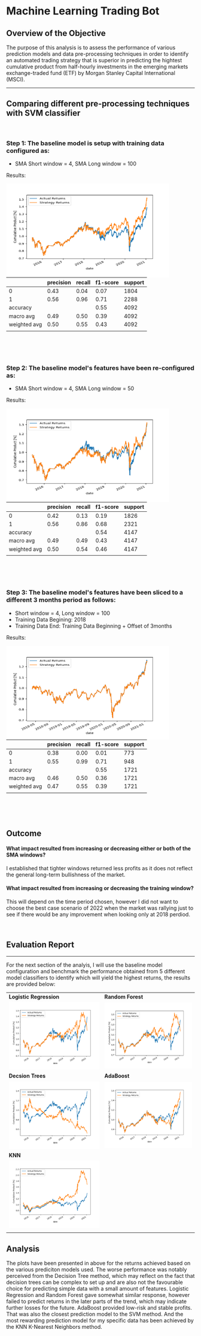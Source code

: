 # Machine Learning Trading Bot
## **Overview of the Objective**
The purpose of this analysis is to assess the performance of various prediction models and data pre-processing techniques in order to identify an automated trading strategy that is superior in predicting the hightest cumulative product from half-hourly investments in the emerging markets exchange-traded fund (ETF) by Morgan Stanley Capital International (MSCI).
****


## **Comparing different pre-processing techniques with SVM classifier**
<br>

### Step 1: The baseline model is setup with training data configured as:
* SMA Short window = 4, SMA Long window = 100


Results:

<img align="left" width="435" height="250" src="Plots/baseline_svm_4x100_plot.png">


|  | precision | recall  | f1-score | support |
| -   | -  | -   | -  | -       | 
| 0 | 0.43 | 0.04 | 0.07 | 1804 | 
| 1 | 0.56 | 0.96 | 0.71 | 2288 | 
| accuracy | |  | 0.55 | 4092 |  |
| macro avg | 0.49 | 0.50 | 0.39 | 4092 | 
| weighted avg | 0.50 | 0.55 | 0.43 | 4092 | 
|  |  |  |  |  | 

<br>
<br>
<br>

### Step 2: The baseline model's features have been re-configured as:
* SMA Short window = 4, SMA Long window = 50


Results:

<img align="left" width="435" height="250" src="Plots/baseline_svm_4x50_plot.png">


|  | precision | recall  | f1-score | support |
| -   | -  | -   | -  | -       |
| 0 | 0.42 | 0.13 | 0.19 | 1826 | 
| 1 | 0.56 | 0.86 | 0.68 | 2321 | 
| accuracy | |  | 0.54 | 4147 |
| macro avg | 0.49 | 0.49 | 0.43 | 4147 |
| weighted avg | 0.50 | 0.54 | 0.46 | 4147 |
|  |  |  |  |  | 

<br>
<br>
<br>

### Step 3: The baseline model's features have been sliced to a different 3 months period as follows:
* Short window = 4, Long window = 100
* Training Data Begining: 2018
* Training Data End: Training Data Beginning + Offset of 3months


Results:

<img align="left" width="435" height="250" src="Plots/baseline_svm_2018_plot.png">


|  | precision | recall  | f1-score | support |
| -   | -  | -   | -  | -       |
| 0 | 0.38 | 0.00 | 0.01 | 773 | 
| 1 | 0.55 | 0.99 | 0.71 | 948 | 
| accuracy | |  | 0.55 | 1721 |
| macro avg | 0.46 | 0.50 | 0.36 | 1721 |
| weighted avg | 0.47 | 0.55 | 0.39 | 1721 |
|  |  |  |  |  | 

<br>
<br>
<br>

## **Outcome**

#### **What impact resulted from increasing or decreasing either or both of the SMA windows?**

I established that tighter windows returned less profits as it does not reflect the general long-term bullishness of the market.

#### **What impact resulted from increasing or decreasing the training window?**
This will depend on the time period chosen, however I did not want to choose the best case scenario of 2022 when the market was rallying just to see if there would be any improvement when looking only at 2018 perdiod.

<br>

## **Evaluation Report**
-----

For the next section of the analyis, I will use the baseline model configuration and benchmark the performance obtained from 5 different model classifiers to identify which will yield the highest returns, the results are provided below:

|  | | 
| -   | -  | 
| **Logistic Regression** | **Random Forest** | 
| ![LogisticRegression_plot](Plots/Actual_vs_LogisticRegression_plot.png) | ![RandomForest_plot](Plots/Actual_vs_RandomForest_plot.png)|
|  **Decsion Trees**| **AdaBoost** |  
| ![DecisionTree_plot](Plots/Actual_vs_DecisionTree_plot.png)  | ![AdaBoost_plot](Plots/Actual_vs_AdaBoost_plot.png) |
| **KNN** |  | 
| ![KNN_plot](Plots/Actual_vs_KNN_plot.png) | | 
|  |  |

## Analysis
The plots have been presented in above for the returns achieved based on the various prediciton models used. The worse performance was notably perceived from the Decision Tree method, which may reflect on the fact that decision trees can be complex to set up and are also not the favourable choice for predicting simple data with a small amount of features. Logistic Regression and Random Forest gave somewhat similar response, however failed to predict returns in the later parts of the trend, which may indicate further losses for the future. AdaBoost provided low-risk and stable profits. That was also the closest prediction model to the SVM method. And the most rewarding prediction model for my specific data has been achieved by the KNN K-Nearest Neighbors method.

